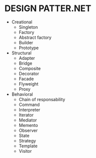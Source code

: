 # DESIGN PATTER.NET

* Creational
  - Singleton
  - Factory
  - Abstract factory
  - Builder
  - Prototype
* Structural
  - Adapter
  - Bridge
  - Composite
  - Decorator
  - Facade
  - Flyweight
  - Proxy
* Behavioral
  - Chain of responsability
  - Command
  - Interpreter
  - Iterator
  - Mediator
  - Memento
  - Observer
  - State
  - Strategy
  - Template
  - Visitor
  